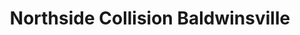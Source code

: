 ---
title: "Northside Collision Baldwinsville"
url: /baldwinsville/northside-collision-baldwinsville/
shop: car repair
---